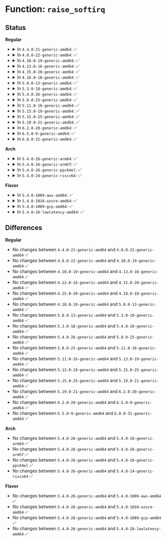 # Function: <code>raise_softirq</code>

## Status
<b>Regular</b>
<ul>
<li>
<details>
<summary>In <code>4.4.0-21-generic-amd64</code>: ✅</summary>

```c
void raise_softirq(unsigned int nr)
```

```json
{
  "name": "raise_softirq",
  "collision_type": "Unique Global",
  "inline_type": "No",
  "funcs": [
    {
      "addr": 18446744071579393360,
      "name": "raise_softirq",
      "external": true,
      "loc": "kernel/softirq.c:418",
      "file": "kernel/softirq.c",
      "inline": "seen, unknown",
      "caller_inline": [],
      "caller_func": [
        "kernel/sched/fair.c:trigger_load_balance",
        "kernel/rcu/tree.c:rcu_process_callbacks",
        "kernel/rcu/tree.c:rcu_check_callbacks",
        "kernel/time/timer.c:update_process_times"
      ]
    }
  ],
  "symbols": [
    {
      "addr": 18446744071579393360,
      "name": "raise_softirq",
      "section": ".text",
      "bind": "STB_GLOBAL",
      "size": 183
    }
  ]
}
```
</details>
</li>
<li>
<details>
<summary>In <code>4.8.0-22-generic-amd64</code>: ✅</summary>

```c
void raise_softirq(unsigned int nr)
```

```json
{
  "name": "raise_softirq",
  "collision_type": "Unique Global",
  "inline_type": "No",
  "funcs": [
    {
      "addr": 18446744071579405200,
      "name": "raise_softirq",
      "external": true,
      "loc": "kernel/softirq.c:418",
      "file": "kernel/softirq.c",
      "inline": "seen, unknown",
      "caller_inline": [],
      "caller_func": [
        "kernel/sched/fair.c:trigger_load_balance",
        "kernel/rcu/tree.c:invoke_rcu_core",
        "kernel/time/timer.c:run_local_timers"
      ]
    }
  ],
  "symbols": [
    {
      "addr": 18446744071579405200,
      "name": "raise_softirq",
      "section": ".text",
      "bind": "STB_GLOBAL",
      "size": 173
    }
  ]
}
```
</details>
</li>
<li>
<details>
<summary>In <code>4.10.0-19-generic-amd64</code>: ✅</summary>

```c
void raise_softirq(unsigned int nr)
```

```json
{
  "name": "raise_softirq",
  "collision_type": "Unique Global",
  "inline_type": "No",
  "funcs": [
    {
      "addr": 18446744071579425504,
      "name": "raise_softirq",
      "external": true,
      "loc": "kernel/softirq.c:432",
      "file": "kernel/softirq.c",
      "inline": "seen, unknown",
      "caller_inline": [],
      "caller_func": [
        "kernel/sched/fair.c:trigger_load_balance",
        "kernel/rcu/tree.c:invoke_rcu_core",
        "kernel/time/timer.c:run_local_timers"
      ]
    }
  ],
  "symbols": [
    {
      "addr": 18446744071579425504,
      "name": "raise_softirq",
      "section": ".text",
      "bind": "STB_GLOBAL",
      "size": 174
    }
  ]
}
```
</details>
</li>
<li>
<details>
<summary>In <code>4.13.0-16-generic-amd64</code>: ✅</summary>

```c
void raise_softirq(unsigned int nr)
```

```json
{
  "name": "raise_softirq",
  "collision_type": "Unique Global",
  "inline_type": "No",
  "funcs": [
    {
      "addr": 18446744071579413264,
      "name": "raise_softirq",
      "external": true,
      "loc": "kernel/softirq.c:432",
      "file": "kernel/softirq.c",
      "inline": "seen, unknown",
      "caller_inline": [],
      "caller_func": [
        "kernel/sched/fair.c:trigger_load_balance",
        "kernel/rcu/tree.c:invoke_rcu_core",
        "kernel/time/timer.c:run_local_timers"
      ]
    }
  ],
  "symbols": [
    {
      "addr": 18446744071579413264,
      "name": "raise_softirq",
      "section": ".text",
      "bind": "STB_GLOBAL",
      "size": 174
    }
  ]
}
```
</details>
</li>
<li>
<details>
<summary>In <code>4.15.0-20-generic-amd64</code>: ✅</summary>

```c
void raise_softirq(unsigned int nr)
```

```json
{
  "name": "raise_softirq",
  "collision_type": "Unique Global",
  "inline_type": "No",
  "funcs": [
    {
      "addr": 18446744071579441120,
      "name": "raise_softirq",
      "external": true,
      "loc": "kernel/softirq.c:432",
      "file": "kernel/softirq.c",
      "inline": "seen, unknown",
      "caller_inline": [],
      "caller_func": [
        "kernel/sched/fair.c:trigger_load_balance",
        "kernel/rcu/tree.c:rcu_process_callbacks",
        "kernel/rcu/tree.c:rcu_check_callbacks",
        "kernel/time/timer.c:run_local_timers"
      ]
    }
  ],
  "symbols": [
    {
      "addr": 18446744071579441120,
      "name": "raise_softirq",
      "section": ".text",
      "bind": "STB_GLOBAL",
      "size": 180
    }
  ]
}
```
</details>
</li>
<li>
<details>
<summary>In <code>4.18.0-10-generic-amd64</code>: ✅</summary>

```c
void raise_softirq(unsigned int nr)
```

```json
{
  "name": "raise_softirq",
  "collision_type": "Unique Global",
  "inline_type": "No",
  "funcs": [
    {
      "addr": 18446744071579456192,
      "name": "raise_softirq",
      "external": true,
      "loc": "kernel/softirq.c:439",
      "file": "kernel/softirq.c",
      "inline": "seen, unknown",
      "caller_inline": [],
      "caller_func": [
        "kernel/sched/fair.c:trigger_load_balance",
        "kernel/rcu/tree.c:rcu_process_callbacks",
        "kernel/rcu/tree.c:rcu_check_callbacks",
        "kernel/time/timer.c:run_local_timers"
      ]
    }
  ],
  "symbols": [
    {
      "addr": 18446744071579456192,
      "name": "raise_softirq",
      "section": ".text",
      "bind": "STB_GLOBAL",
      "size": 181
    }
  ]
}
```
</details>
</li>
<li>
<details>
<summary>In <code>5.0.0-13-generic-amd64</code>: ✅</summary>

```c
void raise_softirq(unsigned int nr)
```

```json
{
  "name": "raise_softirq",
  "collision_type": "Unique Global",
  "inline_type": "No",
  "funcs": [
    {
      "addr": 18446744071579489856,
      "name": "raise_softirq",
      "external": true,
      "loc": "kernel/softirq.c:440",
      "file": "kernel/softirq.c",
      "inline": "seen, unknown",
      "caller_inline": [],
      "caller_func": [
        "kernel/sched/fair.c:trigger_load_balance",
        "kernel/rcu/tree.c:rcu_process_callbacks",
        "kernel/rcu/tree.c:rcu_check_callbacks",
        "kernel/time/timer.c:run_local_timers"
      ]
    }
  ],
  "symbols": [
    {
      "addr": 18446744071579489856,
      "name": "raise_softirq",
      "section": ".text",
      "bind": "STB_GLOBAL",
      "size": 181
    }
  ]
}
```
</details>
</li>
<li>
<details>
<summary>In <code>5.3.0-18-generic-amd64</code>: ✅</summary>

```c
void raise_softirq(unsigned int nr)
```

```json
{
  "name": "raise_softirq",
  "collision_type": "Unique Global",
  "inline_type": "No",
  "funcs": [
    {
      "addr": 18446744071579507712,
      "name": "raise_softirq",
      "external": true,
      "loc": "kernel/softirq.c:440",
      "file": "kernel/softirq.c",
      "inline": "seen, unknown",
      "caller_inline": [],
      "caller_func": [
        "kernel/sched/fair.c:trigger_load_balance",
        "kernel/time/timer.c:run_local_timers"
      ]
    }
  ],
  "symbols": [
    {
      "addr": 18446744071579507712,
      "name": "raise_softirq",
      "section": ".text",
      "bind": "STB_GLOBAL",
      "size": 181
    }
  ]
}
```
</details>
</li>
<li>
<details>
<summary>In <code>5.4.0-26-generic-amd64</code>: ✅</summary>

```c
void raise_softirq(unsigned int nr)
```

```json
{
  "name": "raise_softirq",
  "collision_type": "Unique Global",
  "inline_type": "No",
  "funcs": [
    {
      "addr": 18446744071579533760,
      "name": "raise_softirq",
      "external": true,
      "loc": "kernel/softirq.c:440",
      "file": "kernel/softirq.c",
      "inline": "seen, unknown",
      "caller_inline": [],
      "caller_func": [
        "kernel/sched/fair.c:trigger_load_balance",
        "kernel/time/timer.c:run_local_timers"
      ]
    }
  ],
  "symbols": [
    {
      "addr": 18446744071579533760,
      "name": "raise_softirq",
      "section": ".text",
      "bind": "STB_GLOBAL",
      "size": 181
    }
  ]
}
```
</details>
</li>
<li>
<details>
<summary>In <code>5.8.0-25-generic-amd64</code>: ✅</summary>

```c
void raise_softirq(unsigned int nr)
```

```json
{
  "name": "raise_softirq",
  "collision_type": "Unique Global",
  "inline_type": "No",
  "funcs": [
    {
      "addr": 18446744071579564720,
      "name": "raise_softirq",
      "external": true,
      "loc": "kernel/softirq.c:467",
      "file": "kernel/softirq.c",
      "inline": "seen, unknown",
      "caller_inline": [],
      "caller_func": [
        "kernel/sched/fair.c:trigger_load_balance",
        "kernel/time/timer.c:update_process_times"
      ]
    }
  ],
  "symbols": [
    {
      "addr": 18446744071579564720,
      "name": "raise_softirq",
      "section": ".text",
      "bind": "STB_GLOBAL",
      "size": 178
    }
  ]
}
```
</details>
</li>
<li>
<details>
<summary>In <code>5.11.0-16-generic-amd64</code>: ✅</summary>

```c
void raise_softirq(unsigned int nr)
```

```json
{
  "name": "raise_softirq",
  "collision_type": "Unique Global",
  "inline_type": "No",
  "funcs": [
    {
      "addr": 18446744071579546160,
      "name": "raise_softirq",
      "external": true,
      "loc": "kernel/softirq.c:470",
      "file": "kernel/softirq.c",
      "inline": "seen, unknown",
      "caller_inline": [],
      "caller_func": [
        "kernel/sched/fair.c:trigger_load_balance",
        "kernel/time/timer.c:update_process_times"
      ]
    }
  ],
  "symbols": [
    {
      "addr": 18446744071579546160,
      "name": "raise_softirq",
      "section": ".text",
      "bind": "STB_GLOBAL",
      "size": 159
    }
  ]
}
```
</details>
</li>
<li>
<details>
<summary>In <code>5.13.0-19-generic-amd64</code>: ✅</summary>

```c
void raise_softirq(unsigned int nr)
```

```json
{
  "name": "raise_softirq",
  "collision_type": "Unique Global",
  "inline_type": "No",
  "funcs": [
    {
      "addr": 18446744071579550752,
      "name": "raise_softirq",
      "external": true,
      "loc": "kernel/softirq.c:687",
      "file": "kernel/softirq.c",
      "inline": "seen, unknown",
      "caller_inline": [],
      "caller_func": [
        "kernel/sched/fair.c:trigger_load_balance",
        "kernel/time/timer.c:update_process_times"
      ]
    }
  ],
  "symbols": [
    {
      "addr": 18446744071579550752,
      "name": "raise_softirq",
      "section": ".text",
      "bind": "STB_GLOBAL",
      "size": 166
    }
  ]
}
```
</details>
</li>
<li>
<details>
<summary>In <code>5.15.0-25-generic-amd64</code>: ✅</summary>

```c
void raise_softirq(unsigned int nr)
```

```json
{
  "name": "raise_softirq",
  "collision_type": "Unique Global",
  "inline_type": "No",
  "funcs": [
    {
      "addr": 18446744071579622352,
      "name": "raise_softirq",
      "external": true,
      "loc": "kernel/softirq.c:686",
      "file": "kernel/softirq.c",
      "inline": "seen, unknown",
      "caller_inline": [],
      "caller_func": [
        "kernel/sched/fair.c:trigger_load_balance",
        "kernel/time/timer.c:update_process_times"
      ]
    }
  ],
  "symbols": [
    {
      "addr": 18446744071579622352,
      "name": "raise_softirq",
      "section": ".text",
      "bind": "STB_GLOBAL",
      "size": 93
    }
  ]
}
```
</details>
</li>
<li>
<details>
<summary>In <code>5.19.0-21-generic-amd64</code>: ✅</summary>

```c
void raise_softirq(unsigned int nr)
```

```json
{
  "name": "raise_softirq",
  "collision_type": "Unique Global",
  "inline_type": "No",
  "funcs": [
    {
      "addr": 18446744071579716624,
      "name": "raise_softirq",
      "external": true,
      "loc": "kernel/softirq.c:700",
      "file": "kernel/softirq.c",
      "inline": "seen, unknown",
      "caller_inline": [],
      "caller_func": [
        "kernel/sched/fair.c:trigger_load_balance",
        "kernel/time/timer.c:update_process_times",
        "block/blk-mq.c:blk_mq_complete_request_remote"
      ]
    }
  ],
  "symbols": [
    {
      "addr": 18446744071579716624,
      "name": "raise_softirq",
      "section": ".text",
      "bind": "STB_GLOBAL",
      "size": 89
    }
  ]
}
```
</details>
</li>
<li>
<details>
<summary>In <code>6.2.0-20-generic-amd64</code>: ✅</summary>

```c
void raise_softirq(unsigned int nr)
```

```json
{
  "name": "raise_softirq",
  "collision_type": "Unique Global",
  "inline_type": "No",
  "funcs": [
    {
      "addr": 18446744071579843568,
      "name": "raise_softirq",
      "external": true,
      "loc": "kernel/softirq.c:700",
      "file": "kernel/softirq.c",
      "inline": "seen, unknown",
      "caller_inline": [],
      "caller_func": [
        "kernel/sched/fair.c:trigger_load_balance",
        "kernel/time/timer.c:update_process_times",
        "block/blk-mq.c:blk_mq_complete_request_remote"
      ]
    }
  ],
  "symbols": [
    {
      "addr": 18446744071579843568,
      "name": "raise_softirq",
      "section": ".text",
      "bind": "STB_GLOBAL",
      "size": 104
    }
  ]
}
```
</details>
</li>
<li>
<details>
<summary>In <code>6.5.0-9-generic-amd64</code>: ✅</summary>

```c
void raise_softirq(unsigned int nr)
```

```json
{
  "name": "raise_softirq",
  "collision_type": "Unique Global",
  "inline_type": "No",
  "funcs": [
    {
      "addr": 18446744071579893792,
      "name": "raise_softirq",
      "external": true,
      "loc": "kernel/softirq.c:682",
      "file": "kernel/softirq.c",
      "inline": "seen, unknown",
      "caller_inline": [],
      "caller_func": [
        "kernel/sched/fair.c:trigger_load_balance",
        "kernel/time/timer.c:update_process_times",
        "block/blk-mq.c:blk_mq_complete_request_remote"
      ]
    }
  ],
  "symbols": [
    {
      "addr": 18446744071579893792,
      "name": "raise_softirq",
      "section": ".text",
      "bind": "STB_GLOBAL",
      "size": 104
    }
  ]
}
```
</details>
</li>
<li>
<details>
<summary>In <code>6.8.0-31-generic-amd64</code>: ✅</summary>

```c
void raise_softirq(unsigned int nr)
```

```json
{
  "name": "raise_softirq",
  "collision_type": "Unique Global",
  "inline_type": "No",
  "funcs": [
    {
      "addr": 18446744071579932480,
      "name": "raise_softirq",
      "external": true,
      "loc": "kernel/softirq.c:682",
      "file": "kernel/softirq.c",
      "inline": "seen, unknown",
      "caller_inline": [],
      "caller_func": [
        "kernel/sched/fair.c:trigger_load_balance",
        "kernel/time/timer.c:update_process_times",
        "block/blk-mq.c:blk_mq_complete_request_remote"
      ]
    }
  ],
  "symbols": [
    {
      "addr": 18446744071579932480,
      "name": "raise_softirq",
      "section": ".text",
      "bind": "STB_GLOBAL",
      "size": 104
    }
  ]
}
```
</details>
</li>
</ul>
<b>Arch</b>
<ul>
<li>
<details>
<summary>In <code>5.4.0-26-generic-arm64</code>: ✅</summary>

```c
void raise_softirq(unsigned int nr)
```

```json
{
  "name": "raise_softirq",
  "collision_type": "Unique Global",
  "inline_type": "No",
  "funcs": [
    {
      "addr": 18446603336490677528,
      "name": "raise_softirq",
      "external": true,
      "loc": "kernel/softirq.c:440",
      "file": "kernel/softirq.c",
      "inline": "seen, unknown",
      "caller_inline": [],
      "caller_func": [
        "kernel/sched/fair.c:trigger_load_balance",
        "kernel/time/timer.c:run_local_timers"
      ]
    }
  ],
  "symbols": [
    {
      "addr": 18446603336490677528,
      "name": "raise_softirq",
      "section": ".text",
      "bind": "STB_GLOBAL",
      "size": 120
    }
  ]
}
```
</details>
</li>
<li>
<details>
<summary>In <code>5.4.0-26-generic-armhf</code>: ✅</summary>

```c
void raise_softirq(unsigned int nr)
```

```json
{
  "name": "raise_softirq",
  "collision_type": "Unique Global",
  "inline_type": "No",
  "funcs": [
    {
      "addr": 3224748412,
      "name": "raise_softirq",
      "external": true,
      "loc": "kernel/softirq.c:440",
      "file": "kernel/softirq.c",
      "inline": "seen, unknown",
      "caller_inline": [],
      "caller_func": [
        "kernel/sched/fair.c:trigger_load_balance",
        "kernel/time/timer.c:run_local_timers"
      ]
    }
  ],
  "symbols": [
    {
      "addr": 3224748412,
      "name": "raise_softirq",
      "section": ".text",
      "bind": "STB_GLOBAL",
      "size": 88
    }
  ]
}
```
</details>
</li>
<li>
<details>
<summary>In <code>5.4.0-26-generic-ppc64el</code>: ✅</summary>

```c
void raise_softirq(unsigned int nr)
```

```json
{
  "name": "raise_softirq",
  "collision_type": "Unique Global",
  "inline_type": "No",
  "funcs": [
    {
      "addr": 13835058055283501232,
      "name": "raise_softirq",
      "external": true,
      "loc": "kernel/softirq.c:440",
      "file": "kernel/softirq.c",
      "inline": "seen, unknown",
      "caller_inline": [],
      "caller_func": [
        "kernel/sched/fair.c:trigger_load_balance",
        "kernel/time/timer.c:run_local_timers"
      ]
    }
  ],
  "symbols": [
    {
      "addr": 13835058055283501232,
      "name": "raise_softirq",
      "section": ".text",
      "bind": "STB_GLOBAL",
      "size": 132
    }
  ]
}
```
</details>
</li>
<li>
<details>
<summary>In <code>5.4.0-24-generic-riscv64</code>: ✅</summary>

```c
void raise_softirq(unsigned int nr)
```

```json
{
  "name": "raise_softirq",
  "collision_type": "Unique Global",
  "inline_type": "No",
  "funcs": [
    {
      "addr": 18446743936271414114,
      "name": "raise_softirq",
      "external": true,
      "loc": "kernel/softirq.c:440",
      "file": "kernel/softirq.c",
      "inline": "seen, unknown",
      "caller_inline": [],
      "caller_func": [
        "kernel/sched/fair.c:trigger_load_balance",
        "kernel/time/timer.c:run_local_timers"
      ]
    }
  ],
  "symbols": [
    {
      "addr": 18446743936271414114,
      "name": "raise_softirq",
      "section": ".text",
      "bind": "STB_GLOBAL",
      "size": 100
    }
  ]
}
```
</details>
</li>
</ul>
<b>Flavor</b>
<ul>
<li>
<details>
<summary>In <code>5.4.0-1009-aws-amd64</code>: ✅</summary>

```c
void raise_softirq(unsigned int nr)
```

```json
{
  "name": "raise_softirq",
  "collision_type": "Unique Global",
  "inline_type": "No",
  "funcs": [
    {
      "addr": 18446744071579507424,
      "name": "raise_softirq",
      "external": true,
      "loc": "kernel/softirq.c:440",
      "file": "kernel/softirq.c",
      "inline": "seen, unknown",
      "caller_inline": [],
      "caller_func": [
        "kernel/sched/fair.c:trigger_load_balance",
        "kernel/time/timer.c:run_local_timers"
      ]
    }
  ],
  "symbols": [
    {
      "addr": 18446744071579507424,
      "name": "raise_softirq",
      "section": ".text",
      "bind": "STB_GLOBAL",
      "size": 181
    }
  ]
}
```
</details>
</li>
<li>
<details>
<summary>In <code>5.4.0-1010-azure-amd64</code>: ✅</summary>

```c
void raise_softirq(unsigned int nr)
```

```json
{
  "name": "raise_softirq",
  "collision_type": "Unique Global",
  "inline_type": "No",
  "funcs": [
    {
      "addr": 18446744071579436256,
      "name": "raise_softirq",
      "external": true,
      "loc": "kernel/softirq.c:440",
      "file": "kernel/softirq.c",
      "inline": "seen, unknown",
      "caller_inline": [],
      "caller_func": [
        "kernel/sched/fair.c:trigger_load_balance",
        "kernel/time/timer.c:run_local_timers"
      ]
    }
  ],
  "symbols": [
    {
      "addr": 18446744071579436256,
      "name": "raise_softirq",
      "section": ".text",
      "bind": "STB_GLOBAL",
      "size": 158
    }
  ]
}
```
</details>
</li>
<li>
<details>
<summary>In <code>5.4.0-1009-gcp-amd64</code>: ✅</summary>

```c
void raise_softirq(unsigned int nr)
```

```json
{
  "name": "raise_softirq",
  "collision_type": "Unique Global",
  "inline_type": "No",
  "funcs": [
    {
      "addr": 18446744071579507344,
      "name": "raise_softirq",
      "external": true,
      "loc": "kernel/softirq.c:440",
      "file": "kernel/softirq.c",
      "inline": "seen, unknown",
      "caller_inline": [],
      "caller_func": [
        "kernel/sched/fair.c:trigger_load_balance",
        "kernel/time/timer.c:run_local_timers"
      ]
    }
  ],
  "symbols": [
    {
      "addr": 18446744071579507344,
      "name": "raise_softirq",
      "section": ".text",
      "bind": "STB_GLOBAL",
      "size": 181
    }
  ]
}
```
</details>
</li>
<li>
<details>
<summary>In <code>5.4.0-26-lowlatency-amd64</code>: ✅</summary>

```c
void raise_softirq(unsigned int nr)
```

```json
{
  "name": "raise_softirq",
  "collision_type": "Unique Global",
  "inline_type": "No",
  "funcs": [
    {
      "addr": 18446744071579540112,
      "name": "raise_softirq",
      "external": true,
      "loc": "kernel/softirq.c:440",
      "file": "kernel/softirq.c",
      "inline": "seen, unknown",
      "caller_inline": [],
      "caller_func": [
        "kernel/sched/fair.c:trigger_load_balance",
        "kernel/time/timer.c:run_local_timers"
      ]
    }
  ],
  "symbols": [
    {
      "addr": 18446744071579540112,
      "name": "raise_softirq",
      "section": ".text",
      "bind": "STB_GLOBAL",
      "size": 206
    }
  ]
}
```
</details>
</li>
</ul>

## Differences
<b>Regular</b>
<ul>
<li>
No changes between <code>4.4.0-21-generic-amd64</code> and <code>4.8.0-22-generic-amd64</code> ✅
</li>
<li>
No changes between <code>4.8.0-22-generic-amd64</code> and <code>4.10.0-19-generic-amd64</code> ✅
</li>
<li>
No changes between <code>4.10.0-19-generic-amd64</code> and <code>4.13.0-16-generic-amd64</code> ✅
</li>
<li>
No changes between <code>4.13.0-16-generic-amd64</code> and <code>4.15.0-20-generic-amd64</code> ✅
</li>
<li>
No changes between <code>4.15.0-20-generic-amd64</code> and <code>4.18.0-10-generic-amd64</code> ✅
</li>
<li>
No changes between <code>4.18.0-10-generic-amd64</code> and <code>5.0.0-13-generic-amd64</code> ✅
</li>
<li>
No changes between <code>5.0.0-13-generic-amd64</code> and <code>5.3.0-18-generic-amd64</code> ✅
</li>
<li>
No changes between <code>5.3.0-18-generic-amd64</code> and <code>5.4.0-26-generic-amd64</code> ✅
</li>
<li>
No changes between <code>5.4.0-26-generic-amd64</code> and <code>5.8.0-25-generic-amd64</code> ✅
</li>
<li>
No changes between <code>5.8.0-25-generic-amd64</code> and <code>5.11.0-16-generic-amd64</code> ✅
</li>
<li>
No changes between <code>5.11.0-16-generic-amd64</code> and <code>5.13.0-19-generic-amd64</code> ✅
</li>
<li>
No changes between <code>5.13.0-19-generic-amd64</code> and <code>5.15.0-25-generic-amd64</code> ✅
</li>
<li>
No changes between <code>5.15.0-25-generic-amd64</code> and <code>5.19.0-21-generic-amd64</code> ✅
</li>
<li>
No changes between <code>5.19.0-21-generic-amd64</code> and <code>6.2.0-20-generic-amd64</code> ✅
</li>
<li>
No changes between <code>6.2.0-20-generic-amd64</code> and <code>6.5.0-9-generic-amd64</code> ✅
</li>
<li>
No changes between <code>6.5.0-9-generic-amd64</code> and <code>6.8.0-31-generic-amd64</code> ✅
</li>
</ul>
<b>Arch</b>
<ul>
<li>
No changes between <code>5.4.0-26-generic-amd64</code> and <code>5.4.0-26-generic-arm64</code> ✅
</li>
<li>
No changes between <code>5.4.0-26-generic-amd64</code> and <code>5.4.0-26-generic-armhf</code> ✅
</li>
<li>
No changes between <code>5.4.0-26-generic-amd64</code> and <code>5.4.0-26-generic-ppc64el</code> ✅
</li>
<li>
No changes between <code>5.4.0-26-generic-amd64</code> and <code>5.4.0-24-generic-riscv64</code> ✅
</li>
</ul>
<b>Flavor</b>
<ul>
<li>
No changes between <code>5.4.0-26-generic-amd64</code> and <code>5.4.0-1009-aws-amd64</code> ✅
</li>
<li>
No changes between <code>5.4.0-26-generic-amd64</code> and <code>5.4.0-1010-azure-amd64</code> ✅
</li>
<li>
No changes between <code>5.4.0-26-generic-amd64</code> and <code>5.4.0-1009-gcp-amd64</code> ✅
</li>
<li>
No changes between <code>5.4.0-26-generic-amd64</code> and <code>5.4.0-26-lowlatency-amd64</code> ✅
</li>
</ul>
